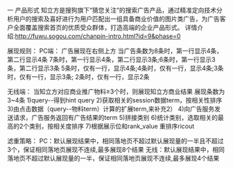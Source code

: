 一 产品形式
知立方是搜狗旗下“猜您关注”的搜索广告产品，通过精准定向技术分析用户的搜索及喜好进行为用户匹配出一组具备商业价值的图片类广告，为广告客户全面覆盖搜索首页的优质受众群体，打造高端的企业产品形式。
详情介绍:http://fuwu.sogou.com/chanpin-intro.html?id=9&phase=0

展现规则：
PC端：
广告展现在右侧上方
当广告条数为8条时，第一行显示4条，第二行显示4条
7条时，第一行显示4条，第二行显示3条;6条时，第一行显示3条，第二行显示3条
5条时，仅有一行，显示4条;4条时，仅有一行，显示4条;3条时，仅有一行，显示3条;
2条时，仅有一行，显示2条

无线端：
当知立方对应商业推广物料≥3个时，则展现知立方商业结果
展现条数为3~4条
1)query--得到hint query
2)获取相关的session数据term，按相关性排序
3)由点击数据（query--物料term）计算的扩展term,来补充2）
4)向广告服务发送请求，广告服务返回有广告结果的term
5)拼接类别
6)统计类别，选取相关的最高的2个类别，按相关度排序
7)根据展示位和rank_value 重排序ricout

滤重策略：
PC：默认展现结果中，相同落地页不超过默认展现量的一半且不超过3个，保证相同落地页展现不连续,最多展现8个结果
无线：默认展现结果中，相同落地页不超过默认展现量的一半，保证相同落地页展现不连续,最多展现4个结果

